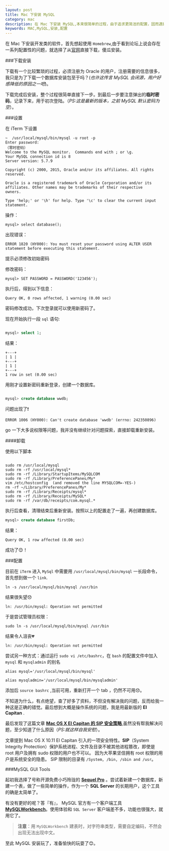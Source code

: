 ```yaml
---
layout: post
title: Mac 下安装 MySQL
category: mac
description: 在 Mac 下安装 MySQL,本来很简单的过程，由于追求更简洁的配置，因而遇到好多无法预知的问题，最后发现了系统的的秘密。 
keywords: MAC,MySQL,安装,配置
---
```


在 Mac 下安装开发类的软件，首先想起使用 `Homebrew`,由于看到论坛上说会存在一系列配置性的问题，就选择了从[官网](http://dev.mysql.com/downloads/mysql/)直接下载，傻瓜安装。

###下载安装

下载有一个比较繁琐的过程，必须注册为 Oracle 的用户，注册需要的信息很多，我只是为了下载一个数据库安装包至于吗？(*也许这传言 MySQL 会闭源，用户好感降低的原因之一吧*)。

下载完成后安装，整个过程很简单直接下一步。到最后一步要注意弹出的**临时密码**，记录下来，用于初次登陆。（*PS:这是最新的版本，之前 MySQL 默认密码为空*）。

###设置

在 iTerm 下设置

```
~  /usr/local/mysql/bin/mysql -u root -p
Enter password:
（零时密码）
Welcome to the MySQL monitor.  Commands end with ; or \g.
Your MySQL connection id is 8
Server version: 5.7.9

Copyright (c) 2000, 2015, Oracle and/or its affiliates. All rights reserved.

Oracle is a registered trademark of Oracle Corporation and/or its
affiliates. Other names may be trademarks of their respective
owners.

Type 'help;' or '\h' for help. Type '\c' to clear the current input statement.

```

操作：

```
mysql> select database();

```

出现错误：

```
ERROR 1820 (HY000): You must reset your password using ALTER USER statement before executing this statement.

```

提示必须修改初始密码

修改密码：

```
mysql> SET PASSWORD = PASSWORD('123456');

```

执行后，得到以下信息：

```
Query OK, 0 rows affected, 1 warning (0.00 sec)

```

密码修改成功，下次登录就可以使用新密码了。

现在开始执行一段 `sql` 语句:

```sql

mysql> select 1;

```

结果：

```
+---+
| 1 |
+---+
| 1 |
+---+
1 row in set (0.00 sec)

```

用刚才设置新密码重新登录，创建一个数据库。

```sql

mysql> create database wwdb;

```

问题出现了❗️

```
ERROR 1006 (HY000): Can't create database 'wwdb' (errno: 242350896)
```

go 一下大多说权限等问题，我并没有继续针对问题探索，直接卸载重新安装。


####卸载

使用以下脚本

```shell

sudo rm /usr/local/mysql
sudo rm -rf /usr/local/mysql*
sudo rm -rf /Library/StartupItems/MySQLCOM
sudo rm -rf /Library/PreferencePanes/My*
vim /etc/hostconfig  (and removed the line MYSQLCOM=-YES-)
rm -rf ~/Library/PreferencePanes/My*
sudo rm -rf /Library/Receipts/mysql*
sudo rm -rf /Library/Receipts/MySQL*
sudo rm -rf /var/db/receipts/com.mysql.*

```

执行后查看，清理结束后重新安装。按照以上的配置走了一遍，再创建数据库。

```sql
mysql> create database firstDb;

```

结果：

```
Query OK, 1 row affected (0.00 sec)
```

成功了😊！

###配置

目前在 `iTerm` 进入 `MySql` 中需要用 `/usr/local/mysql/bin/mysql` 一长段命令，首先想到做一个 `link`.

```
ln -s /usr/local/mysql/bin/mysql /usr/bin

```

结果很失望😞

```
ln: /usr/bin/mysql: Operation not permitted

```

于是尝试管理员权限：

```
sudo ln -s /usr/local/mysql/bin/mysql /usr/bin

```

结果令人沮丧💔

```
ln: /usr/bin/mysql: Operation not permitted

```

尝试另一种方式：通过运行 `sudo vi /etc/bashrc`，在 `bash` 的配置文件中加入 `mysql` 和 `mysqladmin` 的别名


```
alias mysql='/usr/local/mysql/bin/mysql'

alias mysqladmin='/usr/local/mysql/bin/mysqladmin'

```

添加后 `source bashrc` ,当前可用，重新打开一个 tab ，仍然不可用😞。

不知道为什么，有点绝望，查了好多了资料，不但没有解决我的问题，反而给我一种这是正确的错觉。最后想到大概是操作系统的问题，我是用最新版的 **EI Capitan** .

最后发现了这篇文章 [**Mac OS X El Capitan 的 SIP 安全策略**](http://www.sunzhongwei.com/mac-el-capitan-system-integrity-protection.html),虽然没有帮我解决问题，至少知道了什么原因（*PS:就这样自我安慰*）。

文章提到 Mac OS X 10.11 El Capitan 引入的一项安全特性。**SIP**（System Integrity Protection）保护系统进程、文件及目录不被其他进程篡改，即使是 root 用户及拥有 sudo 权限的用户也不可以。 因为大苹果坚信拥有 root 权限的用户是系统安全的隐患。 SIP 限制的目录有 `/System, /bin, /sbin and /usr`。

###MySQL GUI Tools

起初我选择了号称开源免费小巧玲珑的  [**Sequel Pro**](http://sequelpro.com/) 。尝试着新建一个数据库，新建一个表，做了一些简单的操作，作为一个 **SQL Server** 的长期用户，这个工具的确是太简单了。

有没有更好的呢？答『有』， MySQL 官方有一个客户端工具 [**MySQLWorkbench**](http://dev.mysql.com/downloads/workbench/)。使用体验和 `SQL Server` 客户端差不多，功能也很强大，就用它了。

>**注意**：用 `MySQLWorkbench` 建表时，对字符串类型，需要自定编码，不然会出现无法出现中文。

至此 MySQL 安装玩了，准备愉快的玩耍了😊。
